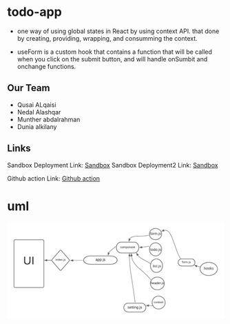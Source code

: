 # todo-app

- one way of using global states in React by using context API. that done by creating, providing, wrapping, and consumming the context.

- useForm is a custom hook that contains a function that will be called when you click on the submit button, and will handle onSumbit and onchange functions.

## Our Team 
- Qusai ALqaisi 
- Nedal Alashqar 
- Munther abdalrahman 
- Dunia alkilany

## Links

Sandbox Deployment Link: [Sandbox](https://codesandbox.io/s/small-pine-reczx)
Sandbox Deployment2 Link: [Sandbox](https://codesandbox.io/s/laughing-pike-oui5k)

Github action  Link: [Github action](https://github.com/qusaiqeisi/todo-app/actions/runs/1251205754)

# uml 
![](images/uml.png)
